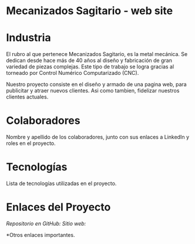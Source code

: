 # Mecanizados Sagitario - web site

# Industria
El rubro al que pertenece Mecanizados Sagitario, es la metal mecánica. Se dedican desde hace más de 40 años al diseño y fabricación de gran variedad de piezas complejas. Este tipo de trabajo se logra gracias al torneado por Control Numérico Computarizado (CNC).

Nuestro proyecto consiste en el diseño y armado de una pagina web, para publicitar y atraer nuevos clientes. Asi como tambien, fidelizar nuestros clientes actuales.

# Colaboradores
Nombre y apellido de los colaboradores, junto con sus enlaces a LinkedIn y roles en el proyecto.

# Tecnologías
Lista de tecnologías utilizadas en el proyecto.

# Enlaces del Proyecto
_Repositorio en GitHub:_
_Sitio web:_

*Otros enlaces importantes.
